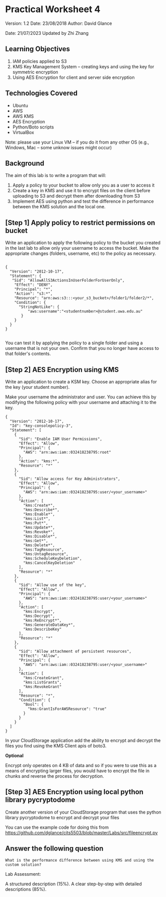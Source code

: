 # Practical Worksheet 4

Version: 1.2 Date: 23/08/2018 Author: David Glance

Date: 21/07/2023 Updated by Zhi Zhang

## Learning Objectives

1. IAM policies applied to S3
2. KMS Key Management System – creating keys and using the key for symmetric encryption
3. Using AES Encryption for client and server side encryption

## Technologies Covered

* Ubuntu
* AWS
* AWS KMS
* AES Encryption
* Python/Boto scripts
* VirtualBox

Note: please use your Linux VM – if you do it from any other OS (e.g., Windows, Mac – some unknow issues might occur)

## Background

The aim of this lab is to write a program that will:

1. Apply a policy to your bucket to allow only you as a user to access it
2. Create a key in KMS and use it to encrypt files on the client before uploading to S3 and decrypt them after downloading from S3
3. Implement AES using python and test the difference in performance between the KMS solution and the local one.

## [Step 1] Apply policy to restrict permissions on bucket

Write an application to apply the following policy to the bucket you created in the last lab
to allow only your username to access the bucket. Make the appropriate
changes (folders, username, etc) to the policy as necessary.

```

{
  "Version": "2012-10-17",
  "Statement": {
   "Sid": "AllowAllS3ActionsInUserFolderForUserOnly",
    "Effect": "DENY",
    "Principal": "*",
    "Action": "s3:*",
    "Resource": "arn:aws:s3:::<your_s3_bucket>/folder1/folder2/*",
    "Condition": {
      "StringNotLike": {
          "aws:username":"<studentnumber>@student.uwa.edu.au"
       }
    }
  }
}


```

You can test it by applying the policy to a single folder and using a
username that is not your own. Confirm that you no longer have access
to that folder's contents.


## [Step 2] AES Encryption using KMS

Write an application to create a KSM key. Choose an appropriate alias for the key (your student
number).

Make your username the
administrator and user. You can achieve this by modifying the following policy with your username and
attaching it to the key.

```
{
  "Version": "2012-10-17",
  "Id": "key-consolepolicy-3",
  "Statement": [
    {
      "Sid": "Enable IAM User Permissions",
      "Effect": "Allow",
      "Principal": {
        "AWS": "arn:aws:iam::032418238795:root"
      },
      "Action": "kms:*",
      "Resource": "*"
    },
    {
      "Sid": "Allow access for Key Administrators",
      "Effect": "Allow",
      "Principal": {
        "AWS": "arn:aws:iam::032418238795:user/<your_username>"
      },
      "Action": [
        "kms:Create*",
        "kms:Describe*",
        "kms:Enable*",
        "kms:List*",
        "kms:Put*",
        "kms:Update*",
        "kms:Revoke*",
        "kms:Disable*",
        "kms:Get*",
        "kms:Delete*",
        "kms:TagResource",
        "kms:UntagResource",
        "kms:ScheduleKeyDeletion",
        "kms:CancelKeyDeletion"
      ],
      "Resource": "*"
    },
    {
      "Sid": "Allow use of the key",
      "Effect": "Allow",
      "Principal": {
        "AWS": "arn:aws:iam::032418238795:user/<your_username>"
      },
      "Action": [
        "kms:Encrypt",
        "kms:Decrypt",
        "kms:ReEncrypt*",
        "kms:GenerateDataKey*",
        "kms:DescribeKey"
      ],
      "Resource": "*"
    },
    {
      "Sid": "Allow attachment of persistent resources",
      "Effect": "Allow",
      "Principal": {
        "AWS": "arn:aws:iam::032418238795:user/<your_username>"
      },
      "Action": [
        "kms:CreateGrant",
        "kms:ListGrants",
        "kms:RevokeGrant"
      ],
      "Resource": "*",
      "Condition": {
        "Bool": {
          "kms:GrantIsForAWSResource": "true"
        }
      }
    }
  ]
}
```

In your CloudStorage application add the ability to encrypt and decrypt the files you find using the KMS Client apis of boto3.

**Optional**

Encrypt only operates on 4 KB of data and so if you were to use this as a means of encrypting larger files, you would have to encrypt the file in chunks and reverse the process for decryption.

## [Step 3] AES Encryption using local python library pycryptodome

Create another version of your CloudStorage program that uses the python library pycryptodome to encrypt and decrypt your files

You can use the example code for doing this from https://github.com/dglance/cits5503/blob/master/Labs/src/fileencrypt.py

## Answer the following question

```
What is the performance difference between using KMS and using the custom solution?
```

Lab Assessment:

A structured description (15%). A clear step-by-step with detailed descriptions (85%). 
